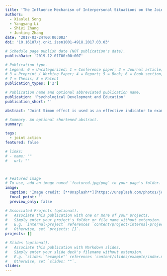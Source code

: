 ```yaml
---
title: 'The Influence Mechanism of Interpersonal Situations on the Joint Simon Effect of Young Children'
authors:
  - Xiaolei Song
  - Yangyang Li
  - Shiyi Zhang
  - Junting Zhang
date: '2017-03-24T00:00:00Z'
doi: '10.16187/j.cnki.issn1001-4918.2017.03.03'

# Schedule page publish date (NOT publication's date).
publishDate: '2019-12-01T00:00:00Z'

# Publication type.
# Legend: 0 = Uncategorized; 1 = Conference paper; 2 = Journal article;
# 3 = Preprint / Working Paper; 4 = Report; 5 = Book; 6 = Book section;
# 7 = Thesis; 8 = Patent
publication_types: ['2']

# Publication name and optional abbreviated publication name.
publication: 'Psychological Development and Education'
publication_short: ''

abstract: "Joint Simon effect is used as an effective indicator to examine the co-representation ability for young children.The paradigm of joint Simon task was adopted in the two experiments to explore the development of young children'joint Simon effect and the influence mechanism of interpersonal situations on the effect.The experiment1,with three age grades from 3 to 5 participated in,was designed to investigate the development of joint Simon effectfor young children in order to reveal the development trends of their co-representation ability.Based on the experiment 1,the experiment 2,taking five-year-old children with stable joint Simon effect as the participants,was designed to further examine whether different interpersonal situations would modulatethe children 's joint Simon effect and what mechanism concealed behind it.The above two experiments indicated that,first,compared to three-year-old chiIdren,four-year-old children begin to appear the joint Simon effect but still unstable,and the effect for five-year-old children reaches a more stable level;second,young children's co-representation ability can be influenced by interpersonal situations,and contrasted with the cooperative situation,the ability oftheir joint action is refrained in the competitive situation.The results of this study,therefore,strongly support the referential coding theory and also broaden the understanding of the co-representation theory."

# Summary. An optional shortened abstract.
summary: 

tags:
  - joint action
featured: false

# links:
# - name: ""
#   url: ""



# Featured image
# To use, add an image named `featured.jpg/png` to your page's folder.
image:
  caption: 'Image credit: [**Unsplash**](https://unsplash.com/photos/jdD8gXaTZsc)'
  focal_point: ''
  preview_only: false

# Associated Projects (optional).
#   Associate this publication with one or more of your projects.
#   Simply enter your project's folder or file name without extension.
#   E.g. `internal-project` references `content/project/internal-project/index.md`.
#   Otherwise, set `projects: []`.
projects: []

# Slides (optional).
#   Associate this publication with Markdown slides.
#   Simply enter your slide deck's filename without extension.
#   E.g. `slides: "example"` references `content/slides/example/index.md`.
#   Otherwise, set `slides: ""`.
slides:
---
```


